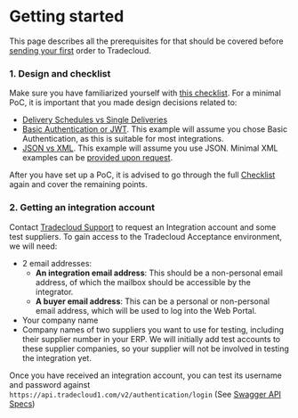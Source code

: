 # Getting started

This page describes all the prerequisites for that should be covered before [sending your first](sending-my-first-order.md) order to Tradecloud.

### 1. Design and checklist

Make sure you have familiarized yourself with [this checklist](../checklist.md). For a minimal PoC, it is important that you made design decisions related to:

* [Delivery Schedules vs Single Deliveries](../api/delivery-schedule.md)
* [Basic Authentication or JWT](../security/authentication). This example will assume you chose Basic Authentication, as this is suitable for most integrations.
* [JSON vs XML](../api/json-vs-xml.md). This example will assume you use JSON. Minimal XML examples can be [provided upon request](../support.md).

After you have set up a PoC, it is advised to go through the full [Checklist](../checklist.md) again and cover the remaining points.

### 2. Getting an integration account

Contact [Tradecloud Support](../support.md) to request an Integration account and some test suppliers.
To gain access to the Tradecloud Acceptance environment, we will need:

* 2 email addresses:
  * **An integration email address**: This should be a non-personal email address, of which the mailbox should be accessible by the integrator.
  * **A buyer email address**: This can be a personal or non-personal email address, which will be used to log into the Web Portal.
* Your company name
* Company names of two suppliers you want to use for testing, including their supplier number in your ERP. We will initially add test accounts to these supplier companies, so your supplier will not be involved in testing the integration yet.

Once you have received an integration account, you can test its username and password against `https://api.tradecloud1.com/v2/authentication/login` (See [Swagger API Specs](https://swagger-ui.accp.tradecloud1.com/?url=https://api.accp.tradecloud1.com/v2/authentication/specs.yaml#/authentication/login))


